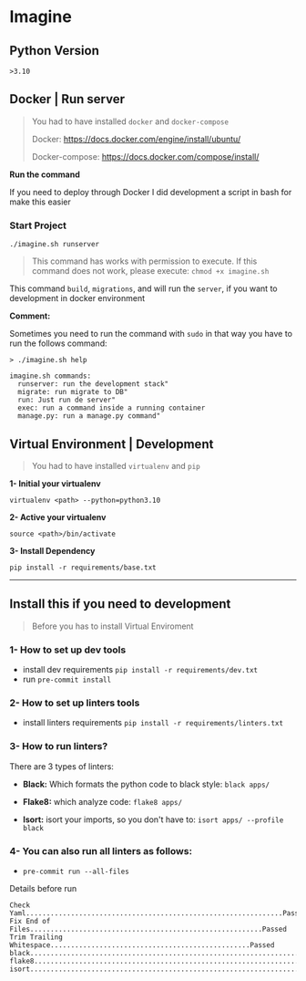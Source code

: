 # Imagine

## Python Version
`>3.10`

## Docker | Run server
> You had to have installed  `docker` and `docker-compose`
>
> Docker: https://docs.docker.com/engine/install/ubuntu/
>
> Docker-compose: https://docs.docker.com/compose/install/

**Run the command**

If you need to deploy through Docker I did development a script in bash for make this easier

### Start Project

```
./imagine.sh runserver
```

> This command has works with permission to execute.  If this command does not work, please execute: `chmod +x imagine.sh`

This command `build`, `migrations`, and will run the `server`, if you want to development in docker environment


**Comment:**

Sometimes you need to run the command with `sudo` in that way you have to run the follows command:

```
> ./imagine.sh help

imagine.sh commands:
  runserver: run the development stack"
  migrate: run migrate to DB"
  run: Just run de server"
  exec: run a command inside a running container
  manage.py: run a manage.py command"
```


## Virtual Environment | Development
> You had to have installed `virtualenv` and `pip`

**1- Initial your virtualenv**

`virtualenv <path> --python=python3.10`

**2- Active your virtualenv**

`source <path>/bin/activate`

**3- Install Dependency**

`pip install -r requirements/base.txt`

___

## Install this if you need to development
> Before you has to install Virtual Enviroment

### 1- How to set up dev tools
* install dev requirements  `pip install -r requirements/dev.txt`
* run  `pre-commit install`

### 2- How to set up linters tools
* install linters requirements  `pip install -r requirements/linters.txt`

### 3- How to run linters?
There are 3 types of linters:

* **Black:** Which formats the python code to black style: `black apps/`

* **Flake8:** which analyze code: `flake8 apps/`

* **Isort:** isort your imports, so you don't have to: `isort apps/ --profile black`

### 4- You can also run all linters as follows:

* `pre-commit run --all-files`

Details before run
```
Check Yaml...............................................................Passed
Fix End of Files.........................................................Passed
Trim Trailing Whitespace.................................................Passed
black....................................................................Passed
flake8...................................................................Passed
isort....................................................................Passed
```